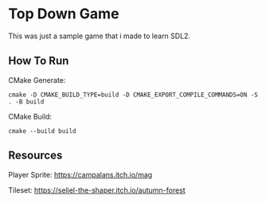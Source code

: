 # Top Down Game

This was just a sample game that i made to learn SDL2.

## How To Run

CMake Generate:

```cmake -D CMAKE_BUILD_TYPE=build -D CMAKE_EXPORT_COMPILE_COMMANDS=ON -S . -B build```

CMake Build:

```cmake --build build```

## Resources

Player Sprite: <https://campalans.itch.io/mag>

Tileset: <https://seliel-the-shaper.itch.io/autumn-forest>
